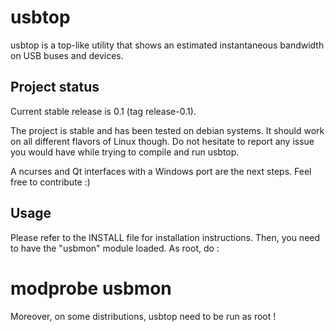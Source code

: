 usbtop
======

usbtop is a top-like utility that shows an estimated instantaneous bandwidth on
USB buses and devices.


Project status
--------------

Current stable release is 0.1 (tag release-0.1).

The project is stable and has been tested on debian systems. It should work on all different flavors of Linux though.
Do not hesitate to report any issue you would have while trying to compile and run usbtop.

A ncurses and Qt interfaces with a Windows port are the next steps. Feel free to contribute :)


Usage
-----

Please refer to the INSTALL file for installation instructions.
Then, you need to have the "usbmon" module loaded. As root, do :

 # modprobe usbmon

Moreover, on some distributions, usbtop need to be run as root !
